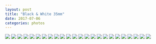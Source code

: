 ```yaml
---
layout: post
title: "Black & White 35mm"
date: 2017-07-06
categories: photos
---
```


![](https://www.flickr.com/photos/javierat/34666444114/in/dateposted-public/)
![](https://www.flickr.com/photos/javierat/34698047423/in/dateposted-public/)
![](https://www.flickr.com/photos/javierat/14814576427/in/dateposted-public/)
![](https://www.flickr.com/photos/javierat/34665895024/in/dateposted-public/)
![](https://www.flickr.com/photos/javierat/35311407636/in/dateposted-public/)
![](https://www.flickr.com/photos/javierat/14814491948/in/dateposted-public/)
![](https://www.flickr.com/photos/javierat/32394091294/in/dateposted-public/)
![](https://www.flickr.com/photos/javierat/14015134899/in/dateposted-public/)
![](https://www.flickr.com/photos/javierat/32423436983/in/dateposted-public/)
![](https://www.flickr.com/photos/javierat/32423363163/in/dateposted-public/)
![](https://www.flickr.com/photos/javierat/14199311972/in/dateposted-public/)
![](https://www.flickr.com/photos/javierat/31712057090/in/dateposted-public/)
![](https://www.flickr.com/photos/javierat/31712103220/in/dateposted-public/)
![](https://www.flickr.com/photos/javierat/14199287712/in/dateposted-public/)
![](https://www.flickr.com/photos/javierat/29081941724/in/dateposted-public/)
![](https://www.flickr.com/photos/javierat/29627181501/in/dateposted-public/)
![](https://www.flickr.com/photos/javierat/23226094846/in/dateposted-public/)
![](https://www.flickr.com/photos/javierat/12808660964/in/dateposted-public/)
![](https://www.flickr.com/photos/javierat/14814484208/in/dateposted-public/)
![](https://www.flickr.com/photos/javierat/15001093685/in/dateposted-public/)
![](https://www.flickr.com/photos/javierat/15000726782/in/dateposted-public/)
![](https://www.flickr.com/photos/javierat/12808678994/in/dateposted-public/)
![](http://phantom-book.tumblr.com/image/106321862141)
![](http://68.media.tumblr.com/4b1051ab97d9f6d08ff8c2023ce47c98/tumblr_nh8yscOka21tiru49o1_1280.jpg)

